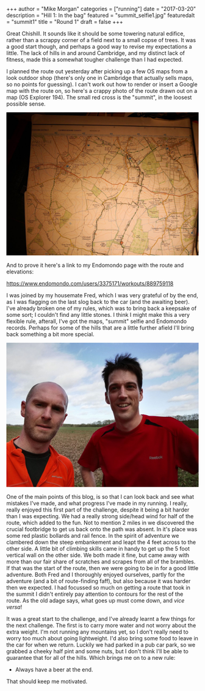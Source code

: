 +++
author = "Mike Morgan"
categories = ["running"]
date = "2017-03-20"
description = "Hill 1: In the bag"
featured = "summit_selfie1.jpg"
featuredalt = "summit1"
title = "Round 1"
draft = false
+++

Great Chishill.  It sounds like it should be some towering natural edifice, rather than a scrappy corner of a field next to a small copse of trees.  It was a good start though, and perhaps a good way to revise my expectations a little.  The lack of hills in and around Cambridge, and my distinct lack of fitness, made this a somewhat tougher challenge than I had expected.

I planned the route out yesterday after picking up a few OS maps from a look outdoor shop (there's only one in Cambridge that actually sells maps, so no points for guessing).  I can't work out how to render or insert a Google map with the route on, so here's a crappy photo of the route drawn out on a map (OS Explorer 194).  The small red cross is the "summit", in the loosest possible sense.

![the route][2]

And to prove it here's a link to my Endomondo page with the route and elevations:

https://www.endomondo.com/users/3375171/workouts/889759118

I was joined by my housemate Fred, which I was very grateful of by the end, as I was flagging on the last slog back to the car (and the awaiting beer).  I've already broken one of my rules, which was to bring back a keepsake of some sort; I couldn't find any little stones.  I think I might make this a very flexible rule, afterall, I've got the maps, "summit" selfie and Endomondo records.  Perhaps for some of the hills that are a little further afield I'll bring back something a bit more special.

![selfie][1]

One of the main points of this blog, is so that I can look back and see what mistakes I've made, and what progress I've made in my running.  I really, really enjoyed this first part of the challenge, despite it being a bit harder than I was expecting.  We had a really strong side/head wind for half of the route, which added to the fun.  Not to mention 2 miles in we discovered the crucial footbridge to get us back onto the path was absent.  In it's place was some red plastic bollards and rail fence.  In the spirit of adventure we clambered down the steep embankement and leapt the 4 feet across to the other side.  A little bit of climbing skills came in handy to get up the 5 foot vertical wall on the other side.  We both made it fine, but came away with more than our fair share of scratches and scrapes from all of the brambles.  If that was the start of the route, then we were going to be in for a good little adventure.  Both Fred and I thoroughly enjoyed ourselves, partly for the adventure (and a bit of route-finding faff), but also because it was harder then we expected.  I had focussed so much on getting a route that took in the summit I didn't entirely pay attention to contours for the rest of the route.  As the old adage says, what goes up must come down, and _vice versa_!

It was a great start to the challenge, and I've already learnt a few things for the next challenge.  The first is to carry more water and not worry about the extra weight.  I'm not running any mountains yet, so I don't really need to worry too much about going lightweight.  I'd also bring some food to leave in the car for when we return.  Luckily we had parked in a pub car park, so we grabbed a cheeky half pint and some nuts, but I don't think I'll be able to guarantee that for all of the hills.  Which brings me on to a new rule:

* Always have a beer at the end.

That should keep me motivated.

[1]: /img/summit_selfie1.jpg
[2]: /img/map_route1.jpg